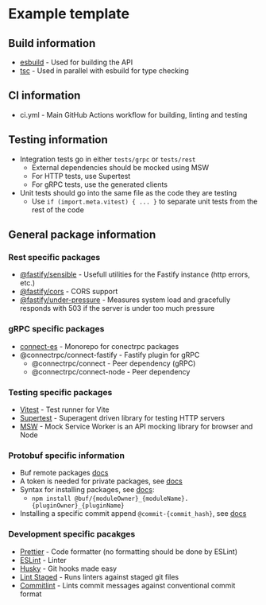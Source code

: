 # Example template

## Build information

- [esbuild](https://esbuild.github.io/) - Used for building the API
- [tsc](https://www.typescriptlang.org/) - Used in parallel with esbuild for type checking

## CI information

- ci.yml - Main GitHub Actions workflow for building, linting and testing

## Testing information

- Integration tests go in either `tests/grpc` or `tests/rest`
  - External dependencies should be mocked using MSW
  - For HTTP tests, use Supertest
  - For gRPC tests, use the generated clients
- Unit tests should go into the same file as the code they are testing
  - Use `if (import.meta.vitest) { ... }` to separate unit tests from the rest of the code

## General package information

### Rest specific packages

- [@fastify/sensible](https://github.com/fastify/fastify-sensible) - Usefull utilities for the Fastify instance (http errors, etc.)
- [@fastify/cors](https://github.com/fastify/fastify-cors) - CORS support
- [@fastify/under-pressure](https://github.com/fastify/under-pressure) - Measures system load and gracefully responds with 503 if the server is under too much pressure

### gRPC specific packages

- [connect-es](https://github.com/connectrpc/connect-es) - Monorepo for conectrpc packages
- @connectrpc/connect-fastify - Fastify plugin for gRPC
  - @connectrpc/connect - Peer dependency (gRPC)
  - @connectrpc/connect-node - Peer dependency

### Testing specific packages

- [Vitest](https://github.com/vitest-dev/vitest) - Test runner for Vite
- [Supertest](https://github.com/ladjs/supertest) - Superagent driven library for testing HTTP servers
- [MSW](https://github.com/mswjs/msw) - Mock Service Worker is an API mocking library for browser and Node

### Protobuf specific information

- Buf remote packages [docs](https://buf.build/docs/bsr/remote-packages/npm)
- A token is needed for private packages, see [docs](https://buf.build/docs/bsr/remote-packages/npm#private-packages)
- Syntax for installing packages, see [docs](https://buf.build/docs/bsr/remote-packages/npm#using-the-npm-registry):
  - `npm install @buf/{moduleOwner}_{moduleName}.{pluginOwner}_{pluginName}`
- Installing a specific commit append `@commit-{commit_hash}`, see [docs](https://buf.build/docs/bsr/remote-packages/npm#commit)

### Development specific pacakges

- [Prettier](https://prettier.io/) - Code formatter (no formatting should be done by ESLint)
- [ESLint](https://eslint.org/) - Linter
- [Husky](https://github.com/typicode/husky) - Git hooks made easy
- [Lint Staged](https://github.com/lint-staged/lint-staged) - Runs linters against staged git files
- [Commitlint](https://github.com/conventional-changelog/commitlint) - Lints commit messages against conventional commit format
